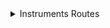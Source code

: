 <details>
  <summary> Instruments Routes </summary>

  Esta API permite gerenciar instrumentos, realizando operações de CRUD (Create, Read, Update, Delete) para adicionar, visualizar, atualizar e excluir instrumentos.

  ## Endpoints

  ### Base URL
  Todas as rotas têm como base `/instruments`.

  ### Rotas

  | Método | Endpoint               | Descrição                                                                 |
  |--------|-------------------------|---------------------------------------------------------------------------|
  | GET    | `/instruments`         | Retorna uma lista de todos os instrumentos.                               |
  | GET    | `/instruments/:id`     | Retorna as informações de um instrumento específico, dado seu `id`.       |
  | POST   | `/instruments`         | Cria um novo instrumento com os dados fornecidos no corpo da requisição.  |
  | PUT    | `/instruments/:id`     | Atualiza os dados de um instrumento existente, especificado pelo `id`.    |
  | DELETE | `/instruments/:id`     | Exclui o instrumento especificado pelo `id`.                              |

  ### Exemplos de Requisição e Resposta
  #### 1. GET /instruments

  - **Descrição:** Retorna uma lista de todos os instrumentos cadastrados.
  - **Resposta Exemplo:**
    ```json
    [
      {
        "id": 1,
        "nome": "Violino",
        "tipo": "Cordas",
        "marca": "Yamaha",
        "modelo": "V3",
        "preco": "1500.00",
        "quantidade": 4,
        "descricao": "Violino acústico com excelente qualidade sonora e acabamento refinado, ideal para iniciantes e músicos experientes.",
        "data_aquisicao": "2024-10-30T03:00:00.000Z",
        "status": "disponivel"
      },
      {
        "id": 2,
        "nome": "Guitarra",
        "tipo": "Cordas",
        "marca": "Fender",
        "modelo": "Stratocaster",
        "preco": "3000.00",
        "quantidade": 2,
        "descricao": "Guitarra elétrica com timbre versátil e qualidade renomada, ideal para todos os estilos musicais.",
        "data_aquisicao": "2023-05-12T03:00:00.000Z",
        "status": "disponivel"
      }
    ]

#### 2. GET /instruments

  - **Descrição:** Retorna os detalhes de um instrumento específico.
  - **Parâmetro:** id - o identificador do instrumento.
  - **Resposta Exemplo:**
    ```json
    [
      {
        "id": 1,
        "nome": "Violino",
        "tipo": "Cordas",
        "marca": "Yamaha",
        "modelo": "V3",
        "preco": "1500.00",
        "quantidade": 4,
        "descricao": "Violino acústico com excelente qualidade sonora e acabamento refinado, ideal para iniciantes e músicos experientes.",
        "data_aquisicao": "2024-10-30T03:00:00.000Z",
        "status": "disponivel"
      },
    ]


#### 3. POST /instruments

  - **Descrição:** Cria um novo instrumento.
  - **Corpo da Requisição Exemplo:**
  ```json
    {
      "nome": "Violino",
      "tipo": "Cordas",
      "marca": "Yamaha",
      "modelo": "V3",
      "preco": "1500.00",
      "quantidade": 4,
      "descricao": "Violino acústico com excelente qualidade sonora e acabamento refinado, ideal para iniciantes e músicos experientes.",
      "data_aquisicao": "2024-10-30T03:00:00.000Z",
      "status": "disponivel"
    }
    ```

  - **Resposta Exemplo:**
    ```json
    [
      {
        "id": 3,
        "nome": "Violino",
        "tipo": "Cordas",
        "marca": "Yamaha",
        "modelo": "V3",
        "preco": "1500.00",
        "quantidade": 4,
        "descricao": "Violino acústico com excelente qualidade sonora e acabamento refinado, ideal para iniciantes e músicos experientes.",
        "data_aquisicao": "2024-10-30T03:00:00.000Z",
        "status": "disponivel"
      }
    ]

#### 4. PUT /instruments/

  - **Descrição:** Atualiza os dados de um instrumento existente.
  - **Parâmetro:** id - o identificador do instrumento.
  - **Corpo da Requisição Exemplo:**
  ```json
    {
      "nome": "Violino Elétrico",
      "tipo": "Cordas",
      "marca": "Yamaha",
      "modelo": "EV-204",
      "preco": "2500.00",
      "quantidade": 3,
      "descricao": "Violino elétrico com design moderno e excelente projeção sonora.",
      "data_aquisicao": "2024-11-01T03:00:00.000Z",
      "status": "disponivel"
    }
    ```

  - **Resposta Exemplo:**
    ```json
    [
      {
        "id": 1,
        "nome": "Violino Elétrico",
        "tipo": "Cordas",
        "marca": "Yamaha",
        "modelo": "EV-204",
        "preco": "2500.00",
        "quantidade": 3,
        "descricao": "Violino elétrico com design moderno e excelente projeção sonora.",
        "data_aquisicao": "2024-11-01T03:00:00.000Z",
        "status": "disponivel"
      }
    ]


#### 5. DELETE /instruments/

  - **Descrição:** Exclui um instrumento específico.
  - **Parâmetro:** id - o identificador do instrumento.
  - **Resposta:** Retorna o status 204 sem conteúdo

<hr>

<details>
  <summary> Suppliers Routes </summary>

  Esta API permite gerenciar fornecedores, permitindo operações de CRUD (Create, Read, Update, Delete) para adicionar, visualizar, atualizar e excluir fornecedores.

## Endpoints

### Base URL
Todas as rotas têm como base `/suppliers`.

### Rotas

| Método | Endpoint               | Descrição                                                             |
|--------|------------------------|-----------------------------------------------------------------------|
| GET    | `/suppliers`          | Retorna uma lista de todos os fornecedores.                           |
| GET    | `/suppliers/:id`      | Retorna as informações de um fornecedor específico, dado seu `id`.    |
| POST   | `/suppliers`          | Cria um novo fornecedor com os dados fornecidos no corpo da requisição.|
| PUT    | `/suppliers/:id`      | Atualiza os dados de um fornecedor existente, especificado pelo `id`. |
| DELETE | `/suppliers/:id`      | Exclui o fornecedor especificado pelo `id`.                          |

### Exemplos de Requisição e Resposta

#### 1. GET /suppliers

- **Descrição:** Retorna uma lista de todos os fornecedores cadastrados.
- **Resposta Exemplo:**
  ```json
  [
    {
      "id": 1,
      "nome": "Fornecedor A",
      "contato": "contato@fornecedora.com",
      "telefone": "1234-5678",
      "endereco": "Rua Exemplo, 123",
      "data_aquisicao": "2024-01-15T03:00:00.000Z"
    },
    {
      "id": 2,
      "nome": "Fornecedor B",
      "contato": "contato@fornecedorB.com",
      "telefone": "8765-4321",
      "endereco": "Avenida Teste, 456",
      "data_aquisicao": "2024-02-20T03:00:00.000Z"
    }
  ]

#### 2. GET /suppliers/
  - **Descrição:** Retorna os detalhes de um fornecedor específico.
  - **Parâmetro:** d - o identificador do fornecedor.
  - **Resposta Exemplo:**
    ```json
    [
      {
        "id": 1,
        "nome": "Fornecedor A",
        "contato": "contato@fornecedora.com",
        "telefone": "1234-5678",
        "endereco": "Rua Exemplo, 123",
        "data_aquisicao": "2024-01-15T03:00:00.000Z"
      }
    ]


#### 3. POST /suppliers

  - **Descrição:** Cria um novo fornecedor.
  - **Corpo da Requisição Exemplo:**
  ```json
    {
      "nome": "Fornecedor C",
      "contato": "contato@fornecedorC.com",
      "telefone": "0000-1111",
      "endereco": "Praça Novo, 789",
      "data_aquisicao": "2024-11-01T03:00:00.000Z"
    }

    ```

  - **Resposta Exemplo:**
    ```json
    [
      {
        "id": 3,
        "nome": "Fornecedor C",
        "contato": "contato@fornecedorC.com",
        "telefone": "0000-1111",
        "endereco": "Praça Novo, 789",
        "data_aquisicao": "2024-11-01T03:00:00.000Z"
      }
    ]

#### 4. PUT /suppliers/

  - **Descrição:** Atualiza os dados de um fornecedor existente.
  - **Parâmetro:**  id - o identificador do fornecedor.
  - **Corpo da Requisição Exemplo:**
  ```json
    {
      "nome": "Fornecedor C Atualizado",
      "contato": "contato@fornecedorC.com",
      "telefone": "0000-2222",
      "endereco": "Praça Novo, 789 Atualizada",
      "data_aquisicao": "2024-11-01T03:00:00.000Z"
    }

    ```

  - **Resposta Exemplo:**
    ```json
    [
      {
        "id": 3,
        "nome": "Fornecedor C Atualizado",
        "contato": "contato@fornecedorC.com",
        "telefone": "0000-2222",
        "endereco": "Praça Novo, 789 Atualizada",
        "data_aquisicao": "2024-11-01T03:00:00.000Z"
      }
    ]


#### 5. DELETE /suppliers/

  - **Descrição:** Exclui um fornecedor específico.
  - **Parâmetro:** id - o identificador do fornecedor.
  - **Resposta:** Retorna o status 204 sem conteúdo.